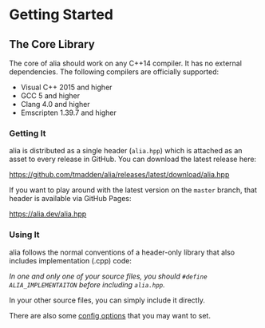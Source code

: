 Getting Started
===============

The Core Library
----------------

The core of alia should work on any C++14 compiler. It has no external
dependencies. The following compilers are officially supported:

- Visual C++ 2015 and higher
- GCC 5 and higher
- Clang 4.0 and higher
- Emscripten 1.39.7 and higher

### Getting It

alia is distributed as a single header (`alia.hpp`) which is attached as an
asset to every release in GitHub. You can download the latest release here:

https://github.com/tmadden/alia/releases/latest/download/alia.hpp

If you want to play around with the latest version on the `master` branch, that
header is available via GitHub Pages:

https://alia.dev/alia.hpp

### Using It

alia follows the normal conventions of a header-only library that also includes
implementation (.cpp) code:

*In one and only one of your source files, you should `#define
ALIA_IMPLEMENTAITON` before including `alia.hpp`.*

In your other source files, you can simply include it directly.

There are also some [config options](configuration.md) that you may want to
set.
